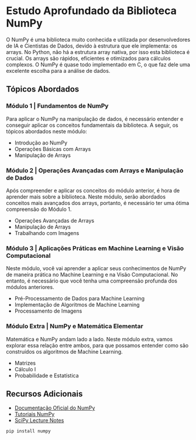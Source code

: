 # Estudo Aprofundado da Biblioteca NumPy

O NumPy é uma biblioteca muito conhecida e utilizada por desenvolvedores de IA e Cientistas de Dados, devido à estrutura que ele implementa: os arrays. No Python, não há a estrutura array nativa, por isso esta biblioteca é crucial. Os arrays são rápidos, eficientes e otimizados para cálculos complexos. O NumPy é quase todo implementado em C, o que faz dele uma excelente escolha para a análise de dados.

## Tópicos Abordados

### Módulo 1 | Fundamentos de NumPy

Para aplicar o NumPy na manipulação de dados, é necessário entender e conseguir aplicar os conceitos fundamentais da biblioteca. A seguir, os tópicos abordados neste módulo:

- Introdução ao NumPy
- Operações Básicas com Arrays
- Manipulação de Arrays

### Módulo 2 | Operações Avançadas com Arrays e Manipulação de Dados

Após compreender e aplicar os conceitos do módulo anterior, é hora de aprender mais sobre a biblioteca. Neste módulo, serão abordados conceitos mais avançados dos arrays, portanto, é necessário ter uma ótima compreensão do Módulo 1.

- Operações Avançadas de Arrays
- Manipulação de Arrays
- Trabalhando com Imagens

### Módulo 3 | Aplicações Práticas em Machine Learning e Visão Computacional

Neste módulo, você vai aprender a aplicar seus conhecimentos de NumPy de maneira prática no Machine Learning e na Visão Computacional. No entanto, é necessário que você tenha uma compreensão profunda dos módulos anteriores.

- Pré-Processamento de Dados para Machine Learning
- Implementação de Algoritmos de Machine Learning
- Processamento de Imagens

### Módulo Extra | NumPy e Matemática Elementar

Matemática e NumPy andam lado a lado. Neste módulo extra, vamos explorar essa relação entre ambos, para que possamos entender como são construídos os algoritmos de Machine Learning.

- Matrizes
- Cálculo I
- Probabilidade e Estatística

## Recursos Adicionais

- [Documentação Oficial do NumPy](https://numpy.org/doc/)
- [Tutoriais NumPy](https://numpy.org/learn/)
- [SciPy Lecture Notes](http://scipy-lectures.org/)

```bash
pip install numpy
